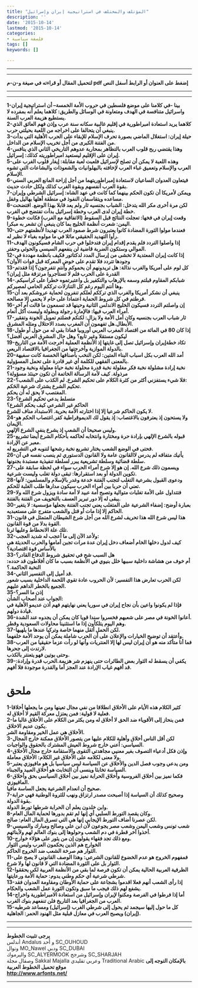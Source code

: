 ```yaml
---
title: "المؤتلف والمختلف في استراتيجية إيران وإسرائيل"
description: ''
date: '2015-10-14'
lastmod: '2015-10-14'
categories:
- فلسفة سياسية
tags: []
keywords: []

---
```

---

---

**لتحميل المقال أو قراءته في صيغة و-ن-م pdf إضغط على العنوان أو الرابط أسفل النص**

---



---

**1-بينا -في كلامنا على موضع فلسطين في حروب الأمة الخمسة– أن استراتيجية إيران واسرائيل متنافسة في الهدف ومتعاونة في الوسائل والطريق: كلاهما يعلم أنه بمفرده لا يستطيع هزيمة العرب السنة.  
2-كلاهما يريد استعادة امبراطورية في إقليم غالبية سكانه سنة عرب وإذن فهم العائق الذي ينبغي أن يتحالفا على اخراجه من اللعبة بحيلتي حرب.  
3-حيلة إيران: استغلال الماضي بصورة تحرف الإسلام للإبقاء على الحرب الأهلية التي بدأت من الفتنة الكبرى من أجل تخريب الإسلام من الداخل.  
4-وهذا يقتضي ربح قلوب العرب بالتظاهر بمحاربة عدوهم التاريخي الثاني الذي ينافس إيران على الإقليم ليستعيد امبراطوريته كذلك: إسرائيل.  
5-وهذه اللعبة لا يمكن أن تصلح لإسرائيل فلعبت لعبة مقابلة: إيغار قلوب الغرب على العرب والإسلام وتعميق غباء العرب لإخافته بالبهلوانيات والشعوذات والبشاعات التي تشوه الإسلام.  
6-فيتعاون العدوان الساعيان لاستعادة إمبراطوريتهما من أجل إزاحة المانع العربي السني بقوة العرب أنفسهم وبقوة الغرب كذلك ولكل حادث حديث.  
7-ويمكن لأمريكا أن تكون الحكم بينهما كما كانت في عهد الشاه: إسرائيل الشرطي وإيران مساعده ويتقاسمان النفوذ في منطقة أهلها بهاليل وغفل.  
8-لكن مرة أخرى مكر الله يتدخل: الشباب بجنسيه ثار ولم يعد قابلا بهذا الوضع. افتضحت خطة إيران لدى العرب وخطة إسرائيل بدأت تفتضح في الغرب.  
9-وقعت إيران في فخها: تعجلت النتائج قبل السقوط (الاتفاقية مع الغرب) فكانت خطوة اليمن: شعرت أنظمة الخليج بما كان ينبغي أن تشعر به مبكرا.  
10-فعندما مولوا الثورة المضادة كانوا يعتبرون شرط صمود العرب تهديدا لأنظمتهم حتى رأوا التهديد الحقيقي ماثلا في ما مولوه بغباء لا نظير له.  
11-إذا واصلوا التردد فلم يقدم إقدام إيران فتدخلوا في حرب الشام فسيكونون الهدف الموالي وستكون الضربة قاضية لن ينفعهم السيسي والحوثي وحفتر.  
12-إذا كانت إيران المعتدية لا تخشى من إرسال المدد لدكتاتور فكيف بانظمة مهددة في وجودها تتردد فلا تقدم على خوض المعركة قبل فوات الأوان؟  
13-كل لوم على أمريكا والغرب نذالة: هل تريدونهم أن يحموكم وأنتم تتفرجون؟ إذا فقدتم القدرة على الحرب فلم لا تستأجروا مرتزقة مثل إيران؟  
14-شبابكم المقاوم قبلتم وسمه بالإرهاب والتكفير بل واعتبرتموه خطرا على كراسيكم. وها أنتم اليوم رغم كل التنازلات ترككم الحامي لمصيركم.  
15-ينبغي أن نشكر أمريكا والغرب الذي ترككم لعلكم تنفرون لحماية عروشكم بعد أن فرطتم في كل شروط الحماية اعتمادا على حام لا يحمي إلا مصالحه.  
16-إن واصلتم التردد فسيكون الخليج الاندلس الثانية وحينها قد تسمعون ما قالت أم آخر أمراء العرب فيها: فالإمارة رجولة وبطولة وليست أكل أنعام.  
17-ثار شباب العرب بجنسيه وكان أمل الأمة ولا يزال: لكنكم فضلتم تمويل الخونة وتفقير الأبطال.هل تفهمون أن المغرب بصدد الاحتلال ومثله المشرق.  
18-إذا كان 80 في المائة من اقتصاد المغرب العربي أوروبيا فماذا بقي له من حول أو طول ليكون مستقلا وغير تابع؟ وهل حال المشرق العربي أفضل؟  
19-تكاد خطةإيران وإسرائيل تصل إلى غايتها إذ الأنظمة العملية أخرجت الأمة من التاريخ بالدولة الموازية وأخرجتها من الجغرافيا بالاقتصاد الريعي.  
20-أمد الله العرب بكل اسباب البناء المتين: لكن النخب بأصنافها الخمسة كانت سفيهة بالمعنى الفقهي للكلمة أي غير قادرة على تحمل المسؤولية.  
21-نخبة إرادة مشلولة نخبة فكر مغلولة نخبة قدرة محلولة نخبة حياة معلولة ونخبة وجود مرذولة. كيف لأمة الرسالة الخاتمة أن تكون حينئذ مسؤولة؟  
22-فلا شيء يستفزني أكثر من كثرة الكلام على تحكيم الشرع. لم الكذب على الشعب؟:  
تحكيم الشرع يشترك شرعية الحَكم.  
المغتصب لا يحق له أن يحكم.  
23-متسلط يدعي تحكيم الشرع؟  
الحاكم غير الشرعي كيف يحكم الشرع؟  
لا يكون الحاكم شرعيا إلا إذا اختارته الأمة بحرية. الاستبداد مناف للشرع.  
24-ولا يستحون إذ يعترفون بالاغتصاب: إذ يقول لك الديموقراطية كفر.اغتصاب الحكم هو الإيمان.  
وليس صحيحا أن الشعب إذ يشرع ينفي الشرع الإلهي.  
25-قبوله بالشرع الإلهي بإرادة حرة ومختارة وانتخابه لحاكمه بأحكام الشرع أيضا تشريع معبر عن الإرادة.  
فحتى في الوضع الشعب يختار تشريع نخبة رشحها لتنوبه في التشريع له.  
26-يأتيك متفاقه لم يدرس لاالقانون عامة ولا القانون الدستوري ثم ينصب نفسه في آن سلطة قضائية وسلطة تشريعية يبرر لسلطة تنفيذية مستبدة بجنونها.  
27-ويسمون ذلك شرع الله. إن هو إلا شرع أمراء الحرب سواء في لحظة سابقة على تكوين الدولة أو بعد استقرارها: تبقى دولة تغلب وليست شرعية.  
28-ودعوى القبول بشرعية التغلب لتجنب الفتنة خدعة وغدر بالإسلام والمسلمين: لأنها تعني أن حربا بين أمراء الحرب سيكون مدارها طلب الغلبة للحكم.  
29-فتتداول على الأمة تغلبات متوالية وتصبح أمة عبيد لا أمة سادة ويزول شرع الله ولا يبقى له إلا دور تبرير العسف بالتخويف من الفتنة بالفتنة.  
30-بعبارة أوضح: إضفاء الشرعية على المتغلب يعني تجنب الفتنة بجعلها مؤسسية: لا يتغير الحاكم إلا إذا مات أو قتل والشعب متفرج على مستعبديه.  
31-هذا ليس شرع الله هذا تحريف لشرع الله من أجل شرع الشيطان المتمثل في قانون القوة بدلا من قوة القانون.  
تلك علة الانحطاط وعليها ثرنا.  
32-ولأعد الآن إلى ما أعجب له شديد العجب:  
كيف لدول دخلها الخام أضعاف دخل إيران عدة مرات تجبن أمامها والحرب الحديثة هي بالأساس قوة اقتصادية؟  
33-هل السبب شح في تحقيق شروط الدفاع القادر؟  
أم خوف من هشاشة داخلية سببها خلل بنيوي في الأنظمة بسبب ما كان أفلاطون قد حدده: النخبة الحاكمة.؟  
34-قد أميل إلى التفسير الثاني.  
لكن الحرب تعارض هذا التفسير: لأن الحروب عادة تقوي اللحمة الداخلية بسبب شعور الجميع بالخطر الداهم عليهم.  
35-إذن ما السر؟  
الجواب عند أصحاب الشأن:  
فإذا لم يكونوا واعين بأن نجاح إيران في سوريا يعني نهايتهم فهم أذن عديمو الأهلية في قيادة دولهم.  
36-أعانوا الخونة في مصر على شعبهم فخسروا سندا قويا كان يمكن أن يجدوه عند الشدة.  
وهم اليوم يتلكأون إذا ما استثنينا محاولات السعودية وقطر.  
37-لكن الحمل أثقل منهما خاصة وتركيا عندها ما يلهيها.  
وأعتقد أن توضيح الخيارات والإعلان على أن الحرب شاملة يمكن أن يوحد الأمة خلفهما.  
38-فما أنا متأكد منه هو أن إيران ليس لها إلا العنتريات وأنها لو رأت عزما حقيقيا من العرب لارتدت إلى جحرها.  
وحتى بوتين فهو يتعنتر بالكذب.  
39-يكفي أن يسقط له الثوار بعض الطائرات حتى ينهزم شر هزيمة.الحرب قدرة وإرادة: قد أفهم غياب الإرادة عند العجز أما والقدرة موجودة فلا أفهم.**

# ملحق

**1-كثير الكلام هذه الأيام على الأخلاق انطلاقا من نفي مجال تعينها ومن ما يجعلها أخلاقا فعلية لا قولية: فمن يعتزل معركة القيم لا أخلاق له.  
2-فمن ينحاز إلى الأقوياء ضد الحق لا أخلاق له ومن يكثر من الكلام على الأخلاق غالبا ما يكون عديم الاخلاق.  
الأخلاق هي عمل الخير ومقاومة الشر.  
3-لكن أقل الناس أخلاق وأهلية للكلام عليها من يتصور الأخلاق ممكنة خارج المجال السياسي: أعني خارج شروط العيش المشترك بالحقوق والواجبات.  
4-وإذن فكل أدعياء التصوف بغير معنيي مجاهدتي التقوى والاستقامة خارج مجال الأخلاق  
ولا معنى لكلامه على الأخلاق غير الكلام: الأخلاق معاملة.  
5-ومن يدعي وجوب فصل الدين والأخلاق عن السياسة ليس سياسيا بل هو مافيوزي يعتبر السياسة تخابثا وينسى أن التخابث هو أخلاق العبيد والجبناء.  
6-فكما نميز بين أخلاق الفروسية وأخلاق الحرابة نميز بين أخلاق السياسي بحق وأخلاق المافيوزي.  
صحيح أن انعدام الشرعية يجعل الساسة مافيا.  
7-وصحيح كذلك أن السياسة إذا أصبحت مصدر ارتزاق ونهب للثروة الوطنية فهي حرابة بقوة الدولة.  
وابن خلدون يعلم أن الحرابة شرطها تورط الدولة.  
8-وكان يقصد التورط السلبي أي إنها لم تقم بدورها لحماية المال العام.  
لكن عصرنا أضاف التورط الإيجابي إنها هي التي تسرق المال العام: صالح.  
9-شعب تونس وشعب اليمن وشعب مصر يجوعون لأن ابن علي وصالح ومبارك والسيسي أخذوا آخر قطرة في دم الشعب وحولوها إلى بنوك العالم لهم ولأبنائهم.  
10-ومع ذلك تجد فقهاء يقولون إن من يثور على هؤلاء خوارج.  
الخوارج هم الذين يحكمون العرب وليس الثوار  
الثوار هم صرخة الشعب ضد الخروج الحاكم.  
11-فمفهوم الخروج هو عدم الخضوع للقانون الشرعي: وهذا الوصف القانوني لا يصح على الثوار بل على الثورة المضادة التي لا قانون لها ولا شرع.  
12-الظرفية العربية الحالية يمكن أن تكون فرصة لما بقي من الأنظمة العربية لكي يحققوا شرطي شرعية أي حكم وطني يدوم: حماية الأمة ورعايتها.  
13-إذا رأى الشعب أنهم فعلا اقدموا بشجاعة على حماية الأوطان ومقاومة العدوان فقد يشفع لهم ذلك فيجب ما سبق وتكون الثورة عمل الشعب والحكام.  
14-أما إذا فرطوا في الفرصة ومكنوا لإيران وإسرائيل من استعادة الامبراطورية واخراج العرب من الجغرافيا بعد التاريخ فلن تنفعهم بنوك الغرب.  
15-كل ما حول إليها سيجمد ثم يحول إلى شرطي الغرب (إسرائيل) ومساعد شرطيه (إيران) ويصبح العرب في معازل قبلية مثل الهنود الحمر: الجاهلية.**

---

---

**يرجى تثبيت الخطوط**   
 أندلس Andalus  و أحد SC\_OUHOUD  
 ونوال MO\_Nawel  ودبي SC\_DUBAI   
 واليرموك SC\_ALYERMOOK  وشرجح SC\_SHARJAH   
 وصقال مجلة Sakkal Majalla وعربي تقليدي Traditional Arabic  **بالإمكان التوجه إلى موقع تحميل الخطوط العربية  
 http://www.arfonts.net/**

---

###
